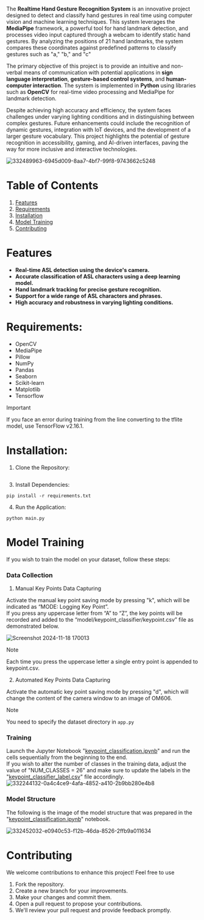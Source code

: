 The **Realtime Hand Gesture Recognition System** is an innovative project designed to detect and classify hand gestures in real time using computer vision and machine learning techniques. This system leverages the **MediaPipe** framework, a powerful tool for hand landmark detection, and processes video input captured through a webcam to identify static hand gestures. By analyzing the positions of 21 hand landmarks, the system compares these coordinates against predefined patterns to classify gestures such as "a," "b," and "c" 

The primary objective of this project is to provide an intuitive and non-verbal means of communication with potential applications in **sign language interpretation**, **gesture-based control systems**, and **human-computer interaction**. The system is implemented in **Python** using libraries such as **OpenCV** for real-time video processing and MediaPipe for landmark detection. 

Despite achieving high accuracy and efficiency, the system faces challenges under varying lighting conditions and in distinguishing between complex gestures. Future enhancements could include the recognition of dynamic gestures, integration with IoT devices, and the development of a larger gesture vocabulary. This project highlights the potential of gesture recognition in accessibility, gaming, and AI-driven interfaces, paving the way for more inclusive and interactive technologies.


![332489963-6945d009-8aa7-4bf7-99f8-9743662c5248](https://github.com/user-attachments/assets/90199fb8-abd5-4ffa-b7cd-bc54803ef5b6)





# Table of Contents

1. [Features](#Features)
2. [Requirements](#Requirements)
3. [Installation](#Installation)
4. [Model Training](#Model-Training)
5. [Contributing](#Contributing)


# Features

- **Real-time ASL detection using the device's camera.**
- **Accurate classification of ASL characters using a deep learning model.**
- **Hand landmark tracking for precise gesture recognition.**
- **Support for a wide range of ASL characters and phrases.**
- **High accuracy and robustness in varying lighting conditions.**

# Requirements:

- OpenCV
- MediaPipe
- Pillow
- NumPy
- Pandas
- Seaborn
- Scikit-learn
- Matplotlib
- Tensorflow

> [!IMPORTANT]
> If you face an error during training from the line converting to the tflite model, use TensorFlow v2.16.1.

# Installation:

1. Clone the Repository:

```

```

3. Install Dependencies:

```
pip install -r requirements.txt
```

4. Run the Application:

```
python main.py
```

# Model Training

If you wish to train the model on your dataset, follow these steps:

   ### Data Collection

1. Manual Key Points Data Capturing

Activate the manual key point saving mode by pressing "k", which will be indicated as “MODE: Logging Key Point”.<br>
If you press any uppercase letter from “A” to “Z”, the key points will be recorded and added to the “model/keypoint_classifier/keypoint.csv” file as demonstrated below.

![Screenshot 2024-11-18 170013](https://github.com/user-attachments/assets/560318e3-727e-47b5-b224-9f1440c323eb)



> [!NOTE]
> Each time you press the uppercase letter a single entry point is appended to keypoint.csv.

2. Automated Key Points Data Capturing

Activate the automatic key point saving mode by pressing "d", which will change the content of the camera window to an image of OM606.

> [!NOTE]
> You need to specify the dataset directory in ```app.py```

   ### Training

Launch the Jupyter Notebook "[keypoint_classification.ipynb](keypoint_classification.ipynb)" and run the cells sequentially from the beginning to the end.<br>
If you wish to alter the number of classes in the training data, adjust the value of "NUM_CLASSES = 26" and make sure to update the labels in the "[keypoint_classifier_label.csv](model/keypoint_classifier/keypoint_classifier_label.csv)" file accordingly.
![332244132-0a4c4ce9-4afa-4852-a410-2b9bb280e4b8](https://github.com/user-attachments/assets/b725369c-5676-4feb-ac93-bd7d80556d48)

   ### Model Structure

The following is the image of the model structure that was prepared in the "[keypoint_classification.ipynb](keypoint_classification.ipynb)" notebook.

![332452032-e0940c53-f12b-46da-8526-2ffb9a011634](https://github.com/user-attachments/assets/4b1790ed-4e84-4a81-93ed-bae9aaf7b367)

# Contributing

We welcome contributions to enhance this project! Feel free to use

1. Fork the repository.
2. Create a new branch for your improvements.
3. Make your changes and commit them.
4. Open a pull request to propose your contributions.
5. We'll review your pull request and provide feedback promptly.
